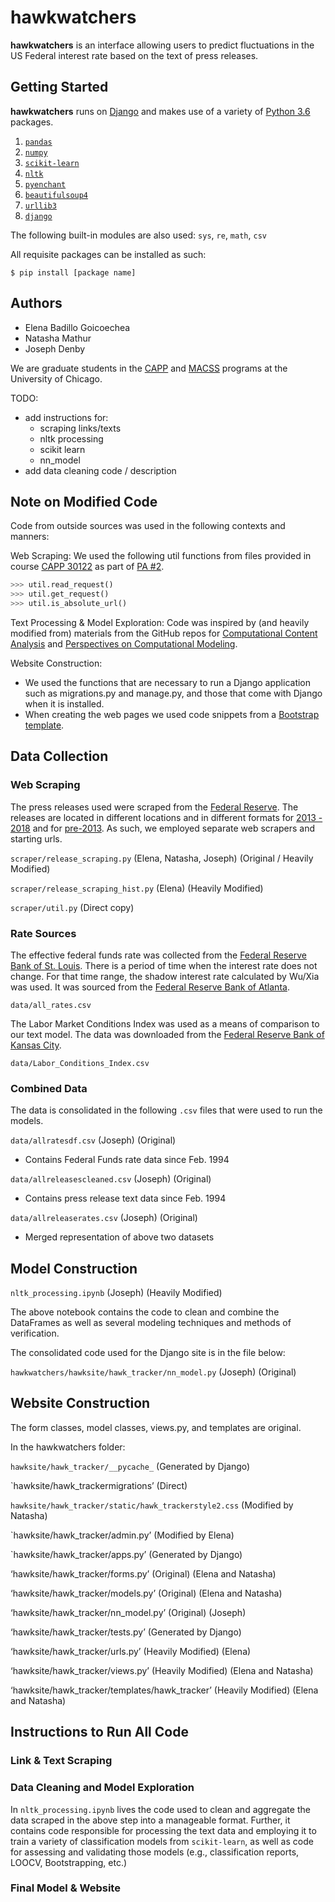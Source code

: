 # hawkwatchers

__hawkwatchers__ is an interface allowing users to predict fluctuations in the US Federal interest rate based on the text of press releases.

## Getting Started
__hawkwatchers__ runs on [Django](https://www.djangoproject.com/) and makes use of a variety of [Python 3.6](https://docs.python.org/3/) packages.

1. [`pandas`](https://pandas.pydata.org/)
2. [`numpy`](http://www.numpy.org/)
3. [`scikit-learn`](http://scikit-learn.org/)
4. [`nltk`](http://www.nltk.org/)
5. [`pyenchant`](https://github.com/rfk/pyenchant)
6. [`beautifulsoup4`](https://pypi.python.org/pypi/beautifulsoup4)
7. [`urllib3`](https://urllib3.readthedocs.io/en/latest/)
8. [`django`](https://www.djangoproject.com/)

The following built-in modules are also used: `sys`, `re`, `math`, `csv`

All requisite packages can be installed as such:
```
$ pip install [package name]
```


## Authors
- Elena Badillo Goicoechea
- Natasha Mathur
- Joseph Denby

We are graduate students in the [CAPP](https://capp.uchicago.edu/) and [MACSS](https://macss.uchicago.edu/) programs at the University of Chicago. 

TODO:

- add instructions for:
    + scraping links/texts
    + nltk processing
    + scikit learn
    + nn_model
- add data cleaning code / description 

## Note on Modified Code

Code from outside sources was used in the following contexts and manners:

Web Scraping: We used the following util functions from files provided in course [CAPP 30122](https://classes.cs.uchicago.edu/archive/2018/winter/30122-1/index.html) as part of [PA #2](https://classes.cs.uchicago.edu/archive/2018/winter/30122-1/pa/pa2/index.html).
```python
>>> util.read_request()
>>> util.get_request()
>>> util.is_absolute_url()
```

 
Text Processing & Model Exploration: Code was inspired by (and heavily modified from) materials from the GitHub repos for [Computational Content Analysis](https://github.com/Computational-Content-Analysis-2018/Content-Analysis) and [Perspectives on Computational Modeling](https://github.com/UC-MACSS/persp-model_W18). 

Website Construction:
 - We used the functions that are necessary to run a Django application such as migrations.py and manage.py, and those that come with Django when it is installed. 
 - When creating the web pages we used code snippets from a [Bootstrap template](https://getbootstrap.com/docs/4.0/examples/cover/). 


## Data Collection

### Web Scraping

The press releases used were scraped from the [Federal Reserve](https://www.federalreserve.gov/default.htm). The releases are located in different locations and in different formats for [2013 - 2018](https://www.federalreserve.gov/monetarypolicy/fomccalendars.htm) and for [pre-2013](https://www.federalreserve.gov/monetarypolicy/fomc_historical_year.htm). As such, we employed separate web scrapers and starting urls. 

`scraper/release_scraping.py` (Elena, Natasha, Joseph) (Original / Heavily Modified)

`scraper/release_scraping_hist.py` (Elena) (Heavily Modified)


`scraper/util.py` (Direct copy)

### Rate Sources

The effective federal funds rate was collected from the [Federal Reserve Bank of St. Louis](https://fred.stlouisfed.org/series/FEDFUNDS). There is a period of time when the interest rate does not change. For that time range, the shadow interest rate calculated by Wu/Xia was used. It was sourced from the [Federal Reserve Bank of Atlanta](https://www.frbatlanta.org/cqer/research/shadow_rate.aspx?panel=1
).

`data/all_rates.csv`


The Labor Market Conditions Index was used as a means of comparison to our text model. The data was downloaded from the [Federal 
Reserve Bank of Kansas City](https://www.kansascityfed.org/research/indicatorsdata/lmci). 

`data/Labor_Conditions_Index.csv` 



### Combined Data

The data is consolidated in the following `.csv` files that were used to run the models. 

`data/allratesdf.csv` (Joseph) (Original)
- Contains Federal Funds rate data since Feb. 1994

`data/allreleasescleaned.csv` (Joseph) (Original)
- Contains press release text data since Feb. 1994

`data/allreleaserates.csv` (Joseph) (Original)
- Merged representation of above two datasets

## Model Construction

`nltk_processing.ipynb` (Joseph) (Heavily Modified)

The above notebook contains the code to clean and combine the DataFrames as well as several modeling techniques and methods of verification. 

The consolidated code used for the Django site is in the file below:

`hawkwatchers/hawksite/hawk_tracker/nn_model.py`  (Joseph) (Original)

## Website Construction

The form classes, model classes, views.py, and templates are original. 

In the hawkwatchers folder:

`hawksite/hawk_tracker/__pycache_` (Generated by Django)

`hawksite/hawk_trackermigrations’ (Direct)

`hawksite/hawk_tracker/static/hawk_trackerstyle2.css` (Modified by Natasha)

`hawksite/hawk_tracker/admin.py’ (Modified by Elena)

`hawksite/hawk_tracker/apps.py’ (Generated by Django)

‘hawksite/hawk_tracker/forms.py’ (Original) (Elena and Natasha)

‘hawksite/hawk_tracker/models.py’ (Original) (Elena and Natasha)

‘hawksite/hawk_tracker/nn_model.py’ (Original) (Joseph)

‘hawksite/hawk_tracker/tests.py’ (Generated by Django)

‘hawksite/hawk_tracker/urls.py’ (Heavily Modified) (Elena)

‘hawksite/hawk_tracker/views.py’ (Heavily Modified) (Elena and Natasha)

‘hawksite/hawk_tracker/templates/hawk_tracker’ (Heavily Modified) (Elena and Natasha)

## Instructions to Run All Code
### Link & Text Scraping

### Data Cleaning and Model Exploration
In `nltk_processing.ipynb` lives the code used to clean and aggregate the data scraped in the above step into a manageable format. Further, it contains code responsible for processing the text data and employing it to train a variety of classification models from `scikit-learn`, as well as code for assessing and validating those models (e.g., classification reports, LOOCV, Bootstrapping, etc.)

### Final Model & Website

